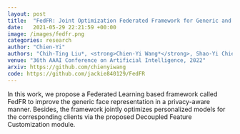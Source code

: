 ```yaml
---
layout: post
title:  "FedFR: Joint Optimization Federated Framework for Generic and Personalized Face Recognition"
date:   2021-05-29 22:21:59 +00:00
image: /images/fedfr.png
categories: research
author: "Chien-Yi"
authors: "Chih-Ting Liu*, <strong>Chien-Yi Wang*</strong>, Shao-Yi Chien, Shang-Hong Lai"
venue: "36th AAAI Conference on Artificial Intelligence, 2022"
arxiv: https://github.com/chienyiwang
code: https://github.com/jackie840129/FedFR
---
```

In this work, we propose a Federated Learning based framework called FedFR to improve the generic face representation in a privacy-aware manner. Besides, the framework jointly optimizes personalized models for the corresponding clients via the proposed Decoupled Feature Customization module.